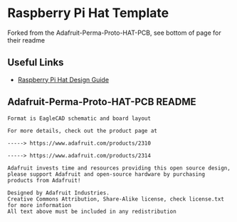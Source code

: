 # Raspberry Pi Hat Template
Forked from the Adafruit-Perma-Proto-HAT-PCB, see bottom of page for their readme

## Useful Links
- [Raspberry Pi Hat Design Guide](https://github.com/raspberrypi/hats)

## Adafruit-Perma-Proto-HAT-PCB README
```
Format is EagleCAD schematic and board layout

For more details, check out the product page at

-----> https://www.adafruit.com/products/2310

-----> https://www.adafruit.com/products/2314

Adafruit invests time and resources providing this open source design, 
please support Adafruit and open-source hardware by purchasing 
products from Adafruit!

Designed by Adafruit Industries.  
Creative Commons Attribution, Share-Alike license, check license.txt for more information
All text above must be included in any redistribution
```
